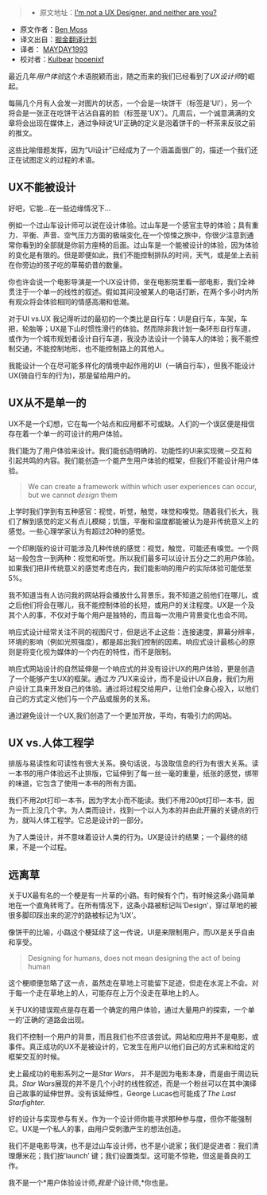 > * 原文地址：[I’m not a UX Designer, and neither are you?](http://www.webdesignerdepot.com/2016/08/im-not-a-ux-designer-and-neither-are-you/)
* 原文作者：[Ben Moss](http://www.webdesignerdepot.com/author/Ben-Moss/)
* 译文出自：[掘金翻译计划](https://github.com/xitu/gold-miner)
* 译者： [MAYDAY1993](https://github.com/MAYDAY1993)
* 校对者：[Kulbear](https://github.com/Kulbear)  [hpoenixf](https://github.com/hpoenixf) 

最近几年*用户体验*这个术语脱颖而出，随之而来的我们已经看到了*UX设计师*的崛起。

每隔几个月有人会发一对图片的状态，一个会是一块饼干（标签是‘UI’），另一个将会是一张正在吃饼干沾沾自喜的脸（标签是'UX'）。几周后，一个诚意满满的文章将会出现在媒体上，通过争辩说‘UI’正确的定义是泡着饼干的一杯茶来反驳之前的推文。

这些比喻借题发挥，因为“UI设计”已经成为了一个涵盖面很广的，描述一个我们还正在试图定义的过程的术语。

## UX不能被设计

好吧，它能...在一些边缘情况下...

例如一个过山车设计师可以说在设计体验。过山车是一个感官主导的体验；具有重力、平衡、声音、空气压力方面的极端变化,在一个惊悚之旅中，你很少注意到通常你看到的全部就是你前方座椅的后面。过山车是一个能被设计的体验，因为体验的变化是有限的。但是即便如此，我们不能控制排队的时间，天气，或是坐上去前在你旁边的孩子吃的草莓奶昔的数量。

你也许会说一个电影导演是一个UX设计师，坐在电影院里看一部电影，我们全神贯注于一个单一的线性的叙述。假如其间没被某人的电话打断，在两个多小时内所有观众将会体验相同的情感高潮和低潮。

对于UI vs.UX 我记得听过的最初的一个类比是自行车：UI是自行车，车架，车把，轮胎等；UX是下山时惯性滑行的体验。然而除非我计划一条环形自行车道，或作为一个城市规划者设计自行车道，我没办法设计一个骑车人的体验；我不能控制交通，不能控制地形，也不能控制路上的其他人。

我能设计一个在尽可能多样化的情境中起作用的UI（一辆自行车），但我不能设计UX(骑自行车的行为)，那是留给用户的。

## UX从不是单一的

UX不是一个幻想，它在每一个站点和应用都不可或缺。人们的一个误区便是相信存在着一个单一的可设计的用户体验。

我们能为了用户体验来设计。我们能创造明确的、功能性的UI来实现微－交互和引起共鸣的内容。我们能创造一个能产生用户体验的框架，但我们不能设计用户体验。
> We can create a framework within which user experiences can occur, but we cannot *design* them

上学时我们学到有五种感官：视觉，听觉，触觉，味觉和嗅觉。随着我们长大，我们了解到感觉的定义有点儿模糊；饥饿，平衡和温度都能被认为是非传统意义上的感觉。一些心理学家认为有超过20种的感觉。

一个印刷版的设计可能涉及几种传统的感觉：视觉，触觉，可能还有嗅觉。一个网站一般包含一到两种：视觉和听觉。所以我们最多可以设计五分之二的用户体验。如果我们把非传统意义的感觉考虑在内，我们能影响的用户的实际体验可能低至5%。

我不知道当有人访问我的网站将会播放什么背景乐，我不知道之前他们在哪儿，或之后他们将会在哪儿，我不能控制体验的长短，或用户的关注程度。UX是一个及其个人的事，不仅对于每个用户是独特的，而且每一次用户背景变化也会不同。

响应式设计经常关注不同的视图尺寸，但是远不止这些：连接速度，屏幕分辨率，环境的影响（例如光照强度），都是超出我们控制的因素。响应式设计最核心的原则是将变化视为媒体的一个内在的特性，而不是限制。

响应式网站设计的自然延伸是一个响应式的并没有设计UX的用户体验，更是创造了一个能够产生UX的框架。通过*为了*UX来设计，而不是设计UX自身，我们为用户设计工具来开发自己的体验。通过将过程交给用户，让他们全身心投入，以他们自己的方式定义他们与一个产品或服务的关系。

通过避免设计一个UX,我们创造了一个更加开放，平均，有吸引力的网站。

## UX vs.人体工程学
排版与易读性和可读性有很大关系。换句话说，与汲取信息的行为有很大关系。读一本书的用户体验远不止排版，它延伸到了每一丝一毫的重量，纸张的感觉，绑带的味道，它包含了使用一本书的所有方面。

我们不用2pt打印一本书，因为字太小而不能读。我们不用200pt打印一本书，因为一页上没几个字。为人类而设计，找到一个以人为本的并由此开展的关键点的行为，就叫人体工程学。它总是设计的一部分。

为了人类设计，并不意味着设计人类的行为。UX是设计的结果；一个最终的结果，不是一个过程。

## 远离草

关于UX最有名的一个梗是有一片草的小路。有时候有个门，有时候这条小路简单地在一个直角转弯了。在所有情况下，这条小路被标记叫’Design’，穿过草地的被很多脚印踩出来的泥泞的路被标记为’UX’。

像饼干的比喻，小路这个梗延续了这一传说，UI是来限制用户，而UX是关乎自由和享受。
> Designing for humans, does not mean designing the act of being human

这个梗顺便忽略了这一点，虽然走在草地上可能留下足迹，但走在水泥上不会。对于每一个走在草地上的人，可能存在上万个没走在草地上的人。

关于UX的错误观点是存在着一个确定的用户体验，通过大量用户的探索，一个单一的’正确的’道路会出现。

我们不控制一个用户的背景，而且我们也不应该尝试。网站和应用并不是电影，或事件。真正成功的UX不是被设计的，它发生在用户以他们自己的方式来和给定的框架交互的时候。

史上最成功的电影系列之一是*Star Wars*， 并不是因为电影本身，而是由于周边玩具。*Star Wars*展现的并不是几个小时的线性叙述，而是一个粉丝可以在其中演绎自己故事的延伸世界。没有该延伸性，George Lucas也可能成了*The Last Starfighter.*

好的设计与实现参与有关。作为一个设计师你能寻求那种参与度，但你不能强制它。UX是一个私人的事，由用户受刺激产生的想法创造。

我们不是电影导演，也不是过山车设计师，也不是小说家；我们是促进者：我们清理爆米花；我们按’launch’ 键；我们设置类型。这可能不惊艳，但这是善良的工作。

我不是一个*用户体验设计师,*我是个*设计师,*你也是。
